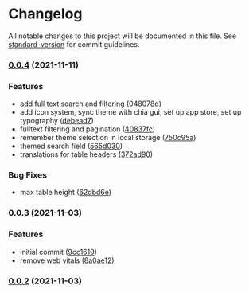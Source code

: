 # Changelog

All notable changes to this project will be documented in this file. See [standard-version](https://github.com/conventional-changelog/standard-version) for commit guidelines.

### [0.0.4](https://github.com/Chia-Network/carbon-asset-token/compare/v9.3.2...v0.0.4) (2021-11-11)


### Features

* add full text search and filtering ([048078d](https://github.com/Chia-Network/carbon-asset-token/commit/048078d3d7b9ad1293319455143abb817176ea5d))
* add icon system, sync theme with chia gui, set up app store, set up typography ([debead7](https://github.com/Chia-Network/carbon-asset-token/commit/debead7d28c5a2eb4fd86bf2746044b8eb0a9b62))
* fulltext filtering and pagination ([40837fc](https://github.com/Chia-Network/carbon-asset-token/commit/40837fc518aa1660a93d35fdbc2df12dc99615eb))
* remember theme selection in local storage ([750c95a](https://github.com/Chia-Network/carbon-asset-token/commit/750c95af504781d43f457efefe5c5263da7f50c9))
* themed search field ([565d030](https://github.com/Chia-Network/carbon-asset-token/commit/565d030686b8acac85be471b713f395a39847867))
* translations for table headers ([372ad90](https://github.com/Chia-Network/carbon-asset-token/commit/372ad906c2e52f148a61d4ff9c8e7e5483e3bd33))


### Bug Fixes

* max table height ([62dbd6e](https://github.com/Chia-Network/carbon-asset-token/commit/62dbd6e1668c64dd2206dbe4f79d668005dde0a9))

### 0.0.3 (2021-11-03)


### Features

* initial commit ([9cc1619](https://github.com/Chia-Network/carbon-asset-token/commit/9cc16193cce08a4ff2a1b7266be0b1729dfd5a34))
* remove web vitals ([8a0ae12](https://github.com/Chia-Network/carbon-asset-token/commit/8a0ae12ba364597b1a680964d16fe9f8704ff8c1))

### [0.0.2](https://github.com/Chia-Network/carbon-asset-token/compare/v0.1.1...v0.0.2) (2021-11-03)

